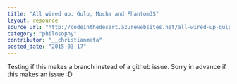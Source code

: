 ```yaml
---
title: "All wired up: Gulp, Mocha and PhantomJS"
layout: resource
source_url: "http://codeinthedesert.azurewebsites.net/all-wired-up-gulp-mocha-and-phantomjs/"
category: "philosophy"
contributor: "__christianmata"
posted_date: "2015-03-17"
---
```

Testing if this makes a branch instead of a github issue. Sorry in advance if this makes an issue :D